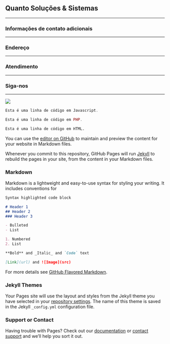 ## Quanto Soluções & Sistemas
---

### Informações de contato adicionais
---

### Endereço
---

### Atendimento
---

### Siga-nos
---

[<img src="http://casaderepousocasanostra.com.br/img/fb.png">](https://www.facebook.com/quantosistemaspp)




~~~javascript
Esta é uma linha de código em Javascript.
~~~

~~~php
Esta é uma linha de código em PHP.
~~~

~~~html
Esta é uma linha de código em HTML.
~~~


You can use the [editor on GitHub](https://github.com/robertoclopes/quantosistemaspp/edit/gh-pages/index.md) to maintain and preview the content for your website in Markdown files.

Whenever you commit to this repository, GitHub Pages will run [Jekyll](https://jekyllrb.com/) to rebuild the pages in your site, from the content in your Markdown files.

### Markdown

Markdown is a lightweight and easy-to-use syntax for styling your writing. It includes conventions for

```markdown
Syntax highlighted code block

# Header 1
## Header 2
### Header 3

- Bulleted
- List

1. Numbered
2. List

**Bold** and _Italic_ and `Code` text

[Link](url) and ![Image](src)
```

For more details see [GitHub Flavored Markdown](https://guides.github.com/features/mastering-markdown/).

### Jekyll Themes

Your Pages site will use the layout and styles from the Jekyll theme you have selected in your [repository settings](https://github.com/robertoclopes/quantosistemaspp/settings). The name of this theme is saved in the Jekyll `_config.yml` configuration file.

### Support or Contact

Having trouble with Pages? Check out our [documentation](https://docs.github.com/categories/github-pages-basics/) or [contact support](https://support.github.com/contact) and we’ll help you sort it out.

